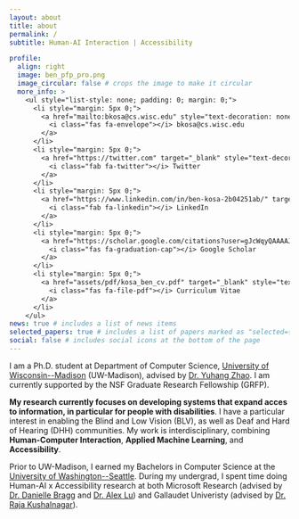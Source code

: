 ```yaml
---
layout: about
title: about
permalink: /
subtitle: Human-AI Interaction | Accessibility

profile:
  align: right
  image: ben_pfp_pro.png
  image_circular: false # crops the image to make it circular
  more_info: >
    <ul style="list-style: none; padding: 0; margin: 0;">
      <li style="margin: 5px 0;">
        <a href="mailto:bkosa@cs.wisc.edu" style="text-decoration: none; color: $green-color-ruei;">
          <i class="fas fa-envelope"></i> bkosa@cs.wisc.edu
        </a>
      </li>
      <li style="margin: 5px 0;">
        <a href="https://twitter.com" target="_blank" style="text-decoration: none; color: $green-color-ruei;">
          <i class="fab fa-twitter"></i> Twitter
        </a>
      </li>
      <li style="margin: 5px 0;">
        <a href="https://www.linkedin.com/in/ben-kosa-2b04251ab/" target="_blank" style="text-decoration: none; color: $green-color-ruei;">
          <i class="fab fa-linkedin"></i> LinkedIn
        </a>
      </li>
      <li style="margin: 5px 0;">
        <a href="https://scholar.google.com/citations?user=gJcWqyQAAAAJ&hl=en" target="_blank" style="text-decoration: none; color: $green-color-ruei;">
          <i class="fas fa-graduation-cap"></i> Google Scholar
        </a>
      </li>
      <li style="margin: 5px 0;">
        <a href="assets/pdf/kosa_ben_cv.pdf" target="_blank" style="text-decoration: none; color: $green-color-ruei;">
          <i class="fas fa-file-pdf"></i> Curriculum Vitae
        </a>
      </li>
    </ul>
news: true # includes a list of news items
selected_papers: true # includes a list of papers marked as "selected={true}"
social: false # includes social icons at the bottom of the page
---
```


I am a Ph.D. student at Department of Computer Science, [University of Wisconsin--Madison](https://www.cs.wisc.edu/) (UW-Madison), advised by [Dr. Yuhang Zhao](https://www.yuhangz.com/). I am currently supported by the NSF Graduate Research Fellowship (GRFP).

**My research currently focuses on developing systems that expand acces to information, in particular for people with disabilities**. I have a particular interest in enabling the Blind and Low Vision (BLV), as well as Deaf and Hard of Hearing (DHH) communities. My work is interdisciplinary, combining **Human-Computer Interaction**, **Applied Machine Learning**, and **Accessibility**.

Prior to UW-Madison, I earned my Bachelors in Computer Science at the [University of Washington--Seattle](https://www.cs.washington.edu/who-we-are/). During my undergrad, I spent time doing Human-AI x Accessibility research at both Microsoft Research (advised by [Dr. Danielle Bragg](https://danibragg.com/) and [Dr. Alex Lu](https://www.alexluresearch.com/)) and Gallaudet Univeristy (advised by [Dr. Raja Kushalnagar](https://scholar.google.com/citations?user=2fs6tyAAAAAJ&hl=en)).

<!-- Write your biography here. Tell the world about yourself. Link to your favorite [subreddit](http://reddit.com). You can put a picture in, too. The code is already in, just name your picture `prof_pic.jpg` and put it in the `img/` folder.

Put your address / P.O. box / other info right below your picture. You can also disable any of these elements by editing `profile` property of the YAML header of your `_pages/about.md`. Edit `_bibliography/papers.bib` and Jekyll will render your [publications page](/al-folio/publications/) automatically.

Link to your social media connections, too. This theme is set up to use [Font Awesome icons](https://fontawesome.com/) and [Academicons](https://jpswalsh.github.io/academicons/), like the ones below. Add your Facebook, Twitter, LinkedIn, Google Scholar, or just disable all of them. -->
